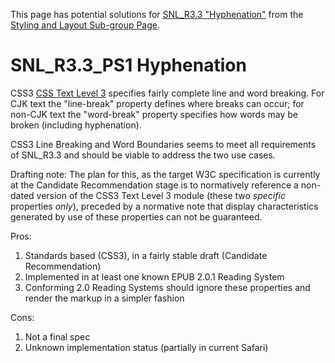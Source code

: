 This page has potential solutions for [SNL\_R3.3 "Hyphenation"](StylingAndLayout#SNL_R3.3_Hyphenation.md) from the [Styling and Layout Sub-group Page](StylingAndLayout.md).

# SNL\_R3.3\_PS1 Hyphenation #

CSS3 [CSS Text Level 3](http://www.w3.org/TR/css3-text/) specifies fairly complete line and word breaking.  For CJK text the "line-break" property defines where breaks can occur; for non-CJK text the "word-break" property specifies how words may be broken (including hyphenation).

CSS3 Line Breaking and Word Boundaries seems to meet all requirements of SNL\_R3.3 and should be viable to address the two use cases.

Drafting note: The plan for this, as the target W3C specification is currently at the Candidate Recommendation stage is to normatively reference a non-dated version of the CSS3 Text Level 3 module (these two _specific_ properties _only_), preceded by a normative note that display characteristics generated by use of these properties can not be guaranteed.

Pros:
  1. Standards based (CSS3), in a fairly stable draft (Candidate Recommendation)
  1. Implemented in at least one known EPUB 2.0.1 Reading System
  1. Conforming 2.0 Reading Systems should ignore these properties and render the markup in a simpler fashion

Cons:
  1. Not a final spec
  1. Unknown implementation status (partially in current Safari)